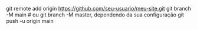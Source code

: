 git remote add origin https://github.com/seu-usuario/meu-site.git
git branch -M main # ou git branch -M master, dependendo da sua configuração
git push -u origin main
